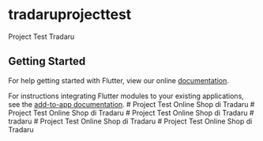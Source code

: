 # tradaruprojecttest

Project Test Tradaru

## Getting Started

For help getting started with Flutter, view our online
[documentation](https://flutter.dev/).

For instructions integrating Flutter modules to your existing applications,
see the [add-to-app documentation](https://flutter.dev/docs/development/add-to-app).
#   P r o j e c t   T e s t   O n l i n e   S h o p   d i   T r a d a r u  
 #   P r o j e c t   T e s t   O n l i n e   S h o p   d i   T r a d a r u  
 #   P r o j e c t   T e s t   O n l i n e   S h o p   d i   T r a d a r u  
 #   t r a d a r u  
 #   P r o j e c t   T e s t   O n l i n e   S h o p   d i   T r a d a r u  
 #   P r o j e c t   T e s t   O n l i n e   S h o p   d i   T r a d a r u  
 